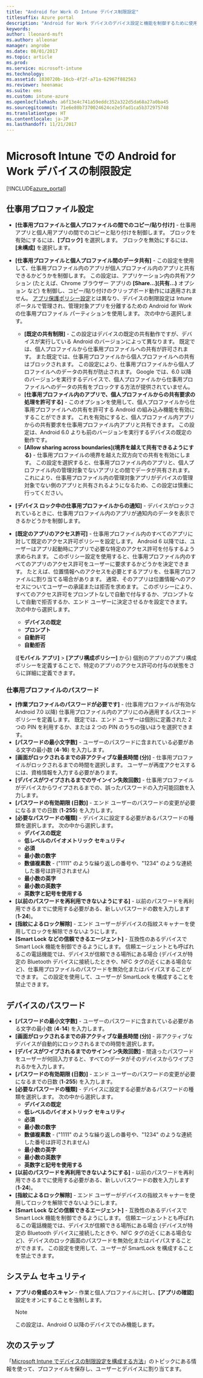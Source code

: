 ```yaml
---
title: "Android for Work の Intune デバイス制限設定"
titlesuffix: Azure portal
description: "Android for Work デバイスのデバイス設定と機能を制御するために使用できる Intune 設定について説明します。"
keywords: 
author: lleonard-msft
ms.author: alleonar
manager: angrobe
ms.date: 08/01/2017
ms.topic: article
ms.prod: 
ms.service: microsoft-intune
ms.technology: 
ms.assetid: 1830720b-16cb-4f2f-a71a-62967f882563
ms.reviewer: heenamac
ms.suite: ems
ms.custom: intune-azure
ms.openlocfilehash: a6f13e4c741a59eddc352a322d5da68a27a0ba45
ms.sourcegitcommit: 71e6e80b7370024624ce2e5fad1ca5b372975748
ms.translationtype: HT
ms.contentlocale: ja-JP
ms.lasthandoff: 11/21/2017
---
```

# <a name="android-for-work-device-restriction-settings-in-microsoft-intune"></a>Microsoft Intune での Android for Work デバイスの制限設定

[!INCLUDE[azure_portal](./includes/azure_portal.md)]

## <a name="work-profile-settings"></a>仕事用プロファイル設定
-   **[仕事用プロファイルと個人プロファイルの間でのコピー/貼り付け]** - 仕事用アプリと個人用アプリの間でのコピーと貼り付けを制御します。 ブロックを有効にするには、**[ブロック]** を選択します。 ブロックを無効にするには、**[未構成]** を選択します。
- **[仕事用プロファイルと個人プロファイル間のデータ共有]** - この設定を使用して、仕事用プロファイル内のアプリが個人プロファイル内のアプリと共有できるかどうかを制御します。 この設定は、アプリケーション内の共有アクション (たとえば、Chrome ブラウザー アプリの **[Share...]\(共有...\)** オプション など) を制御し、コピー/貼り付けのクリップボード動作には適用されません。 [アプリ保護ポリシー設定](https://docs.microsoft.com/intune-classic/deploy-use/protect-app-data-using-mobile-app-management-policies-with-microsoft-intune)とは異なり、デバイスの制限設定は Intune ポータルで管理され、管理対象アプリを分離するための Android for Work の仕事用プロファイル パーティションを使用します。 次の中から選択します。
    - **[既定の共有制限]** - この設定はデバイスの既定の共有動作ですが、デバイスが実行している Android のバージョンによって異なります。 既定では、個人プロファイルから仕事用プロファイルへの共有が許可されます。 また既定では、仕事用プロファイルから個人プロファイルへの共有はブロックされます。 この設定により、仕事用プロファイルから個人プロファイルへのデータの共有が防止されます。 Google では、6.0 以降のバージョンを実行するデバイスで、個人プロファイルから仕事用プロファイルへのデータの共有をブロックする方法が提供されていません。   
    - **[仕事用プロファイル内のアプリで、個人プロファイルからの共有要求の処理を許可する]** - このオプションを使用して、個人プロファイルから仕事用プロファイルへの共有を許可する Android の組み込み機能を有効にすることができます。 これを有効にすると、個人プロファイル内アプリからの共有要求を仕事用プロファイル内アプリと共有できます。 この設定は、Android 6.0 よりも前のバージョンを実行するデバイスの既定の動作です。
    - **[Allow sharing across boundaries]\(境界を越えて共有できるようにする\)** - 仕事用プロファイルの境界を越えた双方向での共有を有効にします。 この設定を選択すると、仕事用プロファイル内のアプリと、個人プロファイル内の管理対象でないアプリとの間でデータが共有されます。 これにより、仕事用プロファイル内の管理対象アプリがデバイスの管理対象でない側のアプリと共有されるようになるため、この設定は慎重に行ってください。

-   **[デバイス ロック中の仕事用プロファイルからの通知]** - デバイスがロックされているときに、仕事用プロファイル内のアプリが通知内のデータを表示できるかどうかを制御します。
-   **[既定のアプリのアクセス許可]** - 仕事用プロファイル内のすべてのアプリに対して既定のアクセス許可ポリシーを設定します。 Android 6 以降では、ユーザーはアプリ起動時にアプリで必要な特定のアクセス許可を付与するよう求められます。 このポリシー設定を使用すると、仕事用プロファイル内のすべてのアプリのアクセス許可をユーザーに要求するかどうかを決定できます。 たとえば、位置情報へのアクセスを必要とするアプリを、仕事用プロファイルに割り当てる場合があります。 通常、そのアプリは位置情報へのアクセスについてユーザーの承諾または拒否を求めます。 このポリシーにより、すべてのアクセス許可をプロンプトなしで自動で付与するか、プロンプトなしで自動で拒否するか、エンド ユーザーに決定させるかを設定できます。 次の中から選択します。
    -   **デバイスの既定**
    -   **プロンプト**
    -   **自動許可**
    -   **自動拒否**

    (**[モバイル アプリ]** > **[アプリ構成ポリシー]** から) 個別のアプリのアプリ構成ポリシーを定義することで、特定のアプリのアクセス許可の付与の状態をさらに詳細に定義できます。

### <a name="work-profile-password"></a>仕事用プロファイルのパスワード
- **[作業プロファイルのパスワードが必要です]** - (仕事用プロファイルが有効な Android 7.0 以降) 仕事用プロファイル内のアプリにのみ適用するパスコード ポリシーを定義します。 既定では、エンド ユーザーは個別に定義された 2 つの PIN を利用するか、または 2 つの PIN のうちの強いほうを選択できます。
- **[パスワードの最小文字数]** - ユーザーのパスワードに含まれている必要がある文字の最小数 (**4**-**16**) を入力します。
- **[画面がロックされるまでの非アクティブな最長時間 (分)]** - 仕事用プロファイルがロックされるまでの時間を選択します。 ユーザーが再度アクセスするには、資格情報を入力する必要があります。
- **[デバイスがワイプされるまでのサインイン失敗回数]** - 仕事用プロファイルがデバイスからワイプされるまでの、誤ったパスワードの入力可能回数を入力します。
- **[パスワードの有効期限 (日数)]** - エンド ユーザーのパスワードの変更が必要になるまでの日数 (**1**-**255**) を入力します。
- **[必要なパスワードの種類]** - デバイスに設定する必要があるパスワードの種類を選択します。 次の中から選択します。
    - **デバイスの既定**
    - **低レベルのバイオメトリック セキュリティ**
    - **必須**
    - **最小数の数字**
    - **数値複素数** - ("1111" のような繰り返しの番号や、"1234" のような連続した番号は許可されません)
    - **最小数の英字**
    - **最小数の英数字**
    - **英数字と記号を使用する**
- **[以前のパスワードを再利用できないようにする]** - 以前のパスワードを再利用できるまでに使用する必要がある、新しいパスワードの数を入力します (**1**-**24**)。
- **[指紋によるロック解除]** - エンド ユーザーがデバイスの指紋スキャナーを使用してロックを解除できないようにします。
- **[Smart Lock などの信頼できるエージェント]** - 互換性のあるデバイスで Smart Lock 機能を制御できるようにします。 信頼エージェントとも呼ばれるこの電話機能では、デバイスが信頼できる場所にある場合 (デバイスが特定の Bluetooth デバイスに接続したときや、NFC タグの近くにある場合など)、仕事用プロファイルのパスワードを無効化またはバイパスすることができます。 この設定を使用して、ユーザーが SmartLock を構成することを禁止できます。

## <a name="device-password"></a>デバイスのパスワード

- **[パスワードの最小文字数]** - ユーザーのパスワードに含まれている必要がある文字の最小数 (**4**-**14**) を入力します。
- **[画面がロックされるまでの非アクティブな最長時間 (分)]** - 非アクティブなデバイスが自動的にロックされるまでの時間を選択します。
- **[デバイスがワイプされるまでのサインイン失敗回数]** - 間違ったパスワードをユーザーが何回入力すると、すべてのデータがそのデバイスからワイプされるかを入力します。
- **[パスワードの有効期限 (日数)]** - エンド ユーザーのパスワードの変更が必要になるまでの日数 (**1**-**255**) を入力します。
- **[必要なパスワードの種類]** - デバイスに設定する必要があるパスワードの種類を選択します。 次の中から選択します。
    - **デバイスの既定**
    - **低レベルのバイオメトリック セキュリティ**
    - **必須**
    - **最小数の数字**
    - **数値複素数** - ("1111" のような繰り返しの番号や、"1234" のような連続した番号は許可されません)
    - **最小数の英字**
    - **最小数の英数字**
    - **英数字と記号を使用する**
- **[以前のパスワードを再利用できないようにする]** - 以前のパスワードを再利用できるまでに使用する必要がある、新しいパスワードの数を入力します (**1**-**24**)。
- **[指紋によるロック解除]** - エンド ユーザーがデバイスの指紋スキャナーを使用してロックを解除できないようにします。
- **[Smart Lock などの信頼できるエージェント]** - 互換性のあるデバイスで Smart Lock 機能を制御できるようにします。 信頼エージェントとも呼ばれるこの電話機能では、デバイスが信頼できる場所にある場合 (デバイスが特定の Bluetooth デバイスに接続したときや、NFC タグの近くにある場合など)、デバイスのロック画面のパスワードを無効化またはバイパスすることができます。 この設定を使用して、ユーザーが SmartLock を構成することを禁止できます。

## <a name="system-security"></a>システム セキュリティ

 - **アプリの脅威のスキャン** - 作業と個人プロファイルに対し、**[アプリの確認]** 設定をオンにすることを強制します。

   > [!Note]  
   > この設定は、Android O 以降のデバイスでのみ機能します。 

## <a name="next-steps"></a>次のステップ

「[Microsoft Intune でデバイスの制限設定を構成する方法](device-restrictions-configure.md)」のトピックにある情報を使って、プロファイルを保存し、ユーザーとデバイスに割り当てます。
